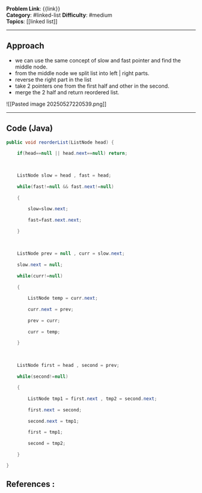 
**Problem Link**: {{link}}  
**Category**: #linked-list
**Difficulty**: #medium  
**Topics**: [[linked list]]   

---

## Approach

- we can use the same concept of slow and fast pointer and find the middle node.
- from the middle node we split list into left | right parts.
- reverse the right part in the list
- take 2 pointers one from the first half and other in the second.
- merge the 2 half and return reordered list.

![[Pasted image 20250527220539.png]]

---

## Code (Java)

```java
public void reorderList(ListNode head) {

	if(head==null || head.next==null) return;
	
	  
	
	ListNode slow = head , fast = head;
	
	while(fast!=null && fast.next!=null)
	
	{
	
		slow=slow.next;
		
		fast=fast.next.next;
	
	}
	
	  
	
	ListNode prev = null , curr = slow.next;
	
	slow.next = null;
	
	while(curr!=null)
	
	{
	
		ListNode temp = curr.next;
		
		curr.next = prev;
		
		prev = curr;
		
		curr = temp;
	
	}
	
	  
	
	ListNode first = head , second = prev;
	
	while(second!=null)
	
	{
	
		ListNode tmp1 = first.next , tmp2 = second.next;
		
		first.next = second;
		
		second.next = tmp1;
		
		first = tmp1;
		
		second = tmp2;
	
	}

}

```


## References :